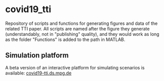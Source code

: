 # covid19_tti

Repository of scripts and functions for generating figures and data of the related TTI paper. All scripts are named after the figure they generate (understandably, not in "publishing" quality), and they would work as long as the folder "Functions" is added to the path in MATLAB.

## Simulation platform 

A beta version of an interactive platform for simulating scenarios is available: [covid19-tti.ds.mpg.de](http://covid19-tti.ds.mpg.de/)
